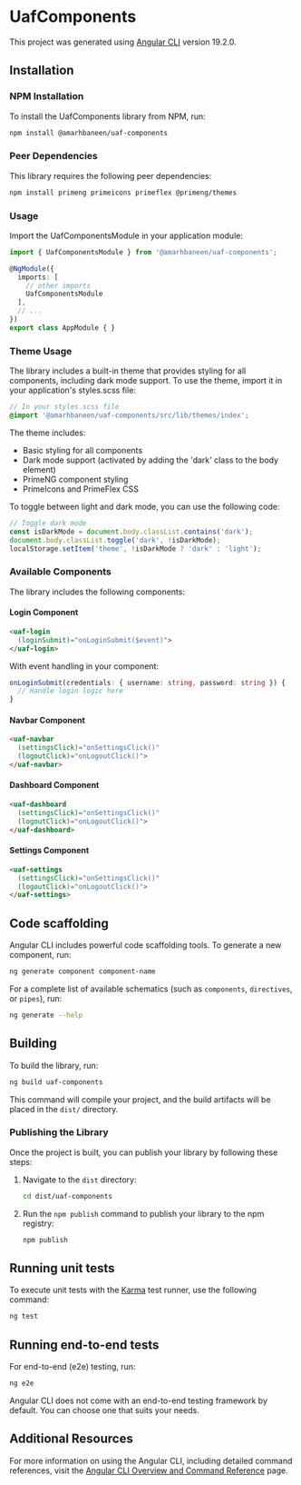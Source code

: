 # UafComponents

This project was generated using [Angular CLI](https://github.com/angular/angular-cli) version 19.2.0.

## Installation

### NPM Installation

To install the UafComponents library from NPM, run:

```bash
npm install @amarhbaneen/uaf-components
```

### Peer Dependencies

This library requires the following peer dependencies:

```bash
npm install primeng primeicons primeflex @primeng/themes
```

### Usage

Import the UafComponentsModule in your application module:

```typescript
import { UafComponentsModule } from '@amarhbaneen/uaf-components';

@NgModule({
  imports: [
    // other imports
    UafComponentsModule
  ],
  // ...
})
export class AppModule { }
```

### Theme Usage

The library includes a built-in theme that provides styling for all components, including dark mode support. To use the theme, import it in your application's styles.scss file:

```scss
// In your styles.scss file
@import '@amarhbaneen/uaf-components/src/lib/themes/index';
```

The theme includes:
- Basic styling for all components
- Dark mode support (activated by adding the 'dark' class to the body element)
- PrimeNG component styling
- PrimeIcons and PrimeFlex CSS

To toggle between light and dark mode, you can use the following code:

```typescript
// Toggle dark mode
const isDarkMode = document.body.classList.contains('dark');
document.body.classList.toggle('dark', !isDarkMode);
localStorage.setItem('theme', !isDarkMode ? 'dark' : 'light');
```

### Available Components

The library includes the following components:

#### Login Component

```html
<uaf-login 
  (loginSubmit)="onLoginSubmit($event)">
</uaf-login>
```

With event handling in your component:

```typescript
onLoginSubmit(credentials: { username: string, password: string }) {
  // Handle login logic here
}
```

#### Navbar Component

```html
<uaf-navbar
  (settingsClick)="onSettingsClick()"
  (logoutClick)="onLogoutClick()">
</uaf-navbar>
```

#### Dashboard Component

```html
<uaf-dashboard
  (settingsClick)="onSettingsClick()"
  (logoutClick)="onLogoutClick()">
</uaf-dashboard>
```

#### Settings Component

```html
<uaf-settings
  (settingsClick)="onSettingsClick()"
  (logoutClick)="onLogoutClick()">
</uaf-settings>
```

## Code scaffolding

Angular CLI includes powerful code scaffolding tools. To generate a new component, run:

```bash
ng generate component component-name
```

For a complete list of available schematics (such as `components`, `directives`, or `pipes`), run:

```bash
ng generate --help
```

## Building

To build the library, run:

```bash
ng build uaf-components
```

This command will compile your project, and the build artifacts will be placed in the `dist/` directory.

### Publishing the Library

Once the project is built, you can publish your library by following these steps:

1. Navigate to the `dist` directory:
   ```bash
   cd dist/uaf-components
   ```

2. Run the `npm publish` command to publish your library to the npm registry:
   ```bash
   npm publish
   ```

## Running unit tests

To execute unit tests with the [Karma](https://karma-runner.github.io) test runner, use the following command:

```bash
ng test
```

## Running end-to-end tests

For end-to-end (e2e) testing, run:

```bash
ng e2e
```

Angular CLI does not come with an end-to-end testing framework by default. You can choose one that suits your needs.

## Additional Resources

For more information on using the Angular CLI, including detailed command references, visit the [Angular CLI Overview and Command Reference](https://angular.dev/tools/cli) page.
